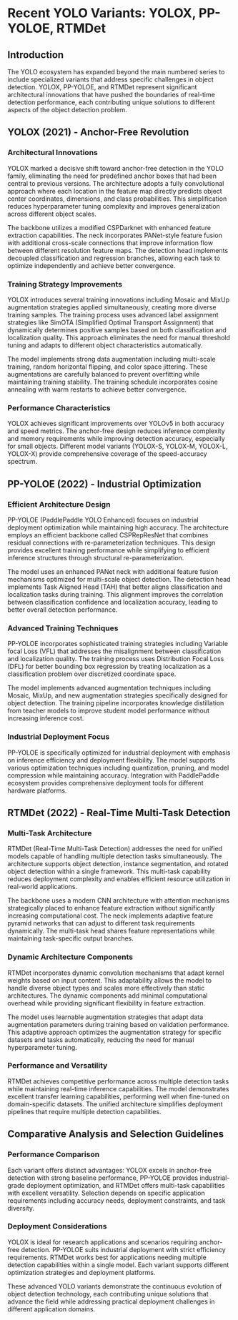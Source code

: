 # Recent YOLO Variants: YOLOX, PP-YOLOE, RTMDet

## Introduction

The YOLO ecosystem has expanded beyond the main numbered series to include specialized variants that address specific challenges in object detection. YOLOX, PP-YOLOE, and RTMDet represent significant architectural innovations that have pushed the boundaries of real-time detection performance, each contributing unique solutions to different aspects of the object detection problem.

## YOLOX (2021) - Anchor-Free Revolution

### Architectural Innovations
YOLOX marked a decisive shift toward anchor-free detection in the YOLO family, eliminating the need for predefined anchor boxes that had been central to previous versions. The architecture adopts a fully convolutional approach where each location in the feature map directly predicts object center coordinates, dimensions, and class probabilities. This simplification reduces hyperparameter tuning complexity and improves generalization across different object scales.

The backbone utilizes a modified CSPDarknet with enhanced feature extraction capabilities. The neck incorporates PANet-style feature fusion with additional cross-scale connections that improve information flow between different resolution feature maps. The detection head implements decoupled classification and regression branches, allowing each task to optimize independently and achieve better convergence.

### Training Strategy Improvements
YOLOX introduces several training innovations including Mosaic and MixUp augmentation strategies applied simultaneously, creating more diverse training samples. The training process uses advanced label assignment strategies like SimOTA (Simplified Optimal Transport Assignment) that dynamically determines positive samples based on both classification and localization quality. This approach eliminates the need for manual threshold tuning and adapts to different object characteristics automatically.

The model implements strong data augmentation including multi-scale training, random horizontal flipping, and color space jittering. These augmentations are carefully balanced to prevent overfitting while maintaining training stability. The training schedule incorporates cosine annealing with warm restarts to achieve better convergence.

### Performance Characteristics
YOLOX achieves significant improvements over YOLOv5 in both accuracy and speed metrics. The anchor-free design reduces inference complexity and memory requirements while improving detection accuracy, especially for small objects. Different model variants (YOLOX-S, YOLOX-M, YOLOX-L, YOLOX-X) provide comprehensive coverage of the speed-accuracy spectrum.

## PP-YOLOE (2022) - Industrial Optimization

### Efficient Architecture Design
PP-YOLOE (PaddlePaddle YOLO Enhanced) focuses on industrial deployment optimization while maintaining high accuracy. The architecture employs an efficient backbone called CSPRepResNet that combines residual connections with re-parameterization techniques. This design provides excellent training performance while simplifying to efficient inference structures through structural re-parameterization.

The model uses an enhanced PANet neck with additional feature fusion mechanisms optimized for multi-scale object detection. The detection head implements Task Aligned Head (TAH) that better aligns classification and localization tasks during training. This alignment improves the correlation between classification confidence and localization accuracy, leading to better overall detection performance.

### Advanced Training Techniques
PP-YOLOE incorporates sophisticated training strategies including Variable focal Loss (VFL) that addresses the misalignment between classification and localization quality. The training process uses Distribution Focal Loss (DFL) for better bounding box regression by treating localization as a classification problem over discretized coordinate space.

The model implements advanced augmentation techniques including Mosaic, MixUp, and new augmentation strategies specifically designed for object detection. The training pipeline incorporates knowledge distillation from teacher models to improve student model performance without increasing inference cost.

### Industrial Deployment Focus
PP-YOLOE is specifically optimized for industrial deployment with emphasis on inference efficiency and deployment flexibility. The model supports various optimization techniques including quantization, pruning, and model compression while maintaining accuracy. Integration with PaddlePaddle ecosystem provides comprehensive deployment tools for different hardware platforms.

## RTMDet (2022) - Real-Time Multi-Task Detection

### Multi-Task Architecture
RTMDet (Real-Time Multi-Task Detection) addresses the need for unified models capable of handling multiple detection tasks simultaneously. The architecture supports object detection, instance segmentation, and rotated object detection within a single framework. This multi-task capability reduces deployment complexity and enables efficient resource utilization in real-world applications.

The backbone uses a modern CNN architecture with attention mechanisms strategically placed to enhance feature extraction without significantly increasing computational cost. The neck implements adaptive feature pyramid networks that can adjust to different task requirements dynamically. The multi-task head shares feature representations while maintaining task-specific output branches.

### Dynamic Architecture Components
RTMDet incorporates dynamic convolution mechanisms that adapt kernel weights based on input content. This adaptability allows the model to handle diverse object types and scales more effectively than static architectures. The dynamic components add minimal computational overhead while providing significant flexibility in feature extraction.

The model uses learnable augmentation strategies that adapt data augmentation parameters during training based on validation performance. This adaptive approach optimizes the augmentation strategy for specific datasets and tasks automatically, reducing the need for manual hyperparameter tuning.

### Performance and Versatility
RTMDet achieves competitive performance across multiple detection tasks while maintaining real-time inference capabilities. The model demonstrates excellent transfer learning capabilities, performing well when fine-tuned on domain-specific datasets. The unified architecture simplifies deployment pipelines that require multiple detection capabilities.

## Comparative Analysis and Selection Guidelines

### Performance Comparison
Each variant offers distinct advantages: YOLOX excels in anchor-free detection with strong baseline performance, PP-YOLOE provides industrial-grade deployment optimization, and RTMDet offers multi-task capabilities with excellent versatility. Selection depends on specific application requirements including accuracy needs, deployment constraints, and task diversity.

### Deployment Considerations
YOLOX is ideal for research applications and scenarios requiring anchor-free detection. PP-YOLOE suits industrial deployment with strict efficiency requirements. RTMDet works best for applications needing multiple detection capabilities within a single model. Each variant supports different optimization strategies and deployment platforms.

These advanced YOLO variants demonstrate the continuous evolution of object detection technology, each contributing unique solutions that advance the field while addressing practical deployment challenges in different application domains.
